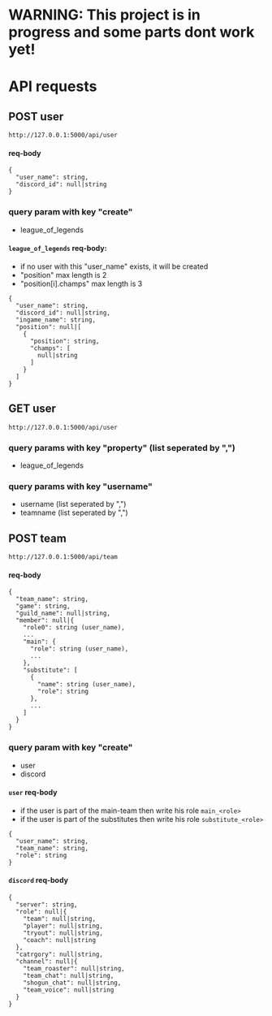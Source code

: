 # WARNING: This project is in progress and some parts dont work yet!
# API requests
## POST user
```
http://127.0.0.1:5000/api/user
```
#### req-body
```
{
  "user_name": string,
  "discord_id": null|string
}
```
### query param with key "create"
- league_of_legends
#### `league_of_legends` req-body:
- if no user with this "user_name" exists, it will be created
- "position" max length is 2
- "position[i].champs" max length is 3
```
{
  "user_name": string,
  "discord_id": null|string,
  "ingame_name": string,
  "position": null|[
    {
      "position": string,
      "champs": [
        null|string
      ]
    }
  ]
}
```
## GET user
```
http://127.0.0.1:5000/api/user
```
### query params with key "property" (list seperated by ",")
- league_of_legends
### query params with key "username"
- username (list seperated by ",")
- teamname (list seperated by ",")
## POST team
```
http://127.0.0.1:5000/api/team
```
#### req-body
```
{
  "team_name": string,
  "game": string,
  "guild_name": null|string,
  "member": null|{
    "role0": string (user_name),
    ...
    "main": {
      "role": string (user_name),
      ...
    },
    "substitute": [
      {
        "name": string (user_name),
        "role": string
      },
      ...
    ]
  }
} 
```
### query param with key "create"
- user
- discord
#### `user` req-body
- if the user is part of the main-team then write his role `main_<role>` 
- if the user is part of the substitutes then write his role `substitute_<role>`
```
{
  "user_name": string,
  "team_name": string,
  "role": string
}
```
#### `discord` req-body
```
{
  "server": string,
  "role": null|{
    "team": null|string,
    "player": null|string,
    "tryout": null|string,
    "coach": null|string
  },
  "catrgory": null|string,
  "channel": null|{
    "team_roaster": null|string,
    "team_chat": null|string,
    "shogun_chat": null|string,
    "team_voice": null|string
  }
}
```
